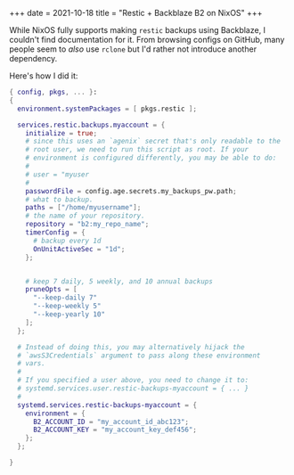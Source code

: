 +++
date = 2021-10-18
title = "Restic + Backblaze B2 on NixOS"
+++

While NixOS fully supports making `restic` backups using Backblaze, I couldn't
find documentation for it. From browsing configs on GitHub, many people seem to
_also_ use `rclone` but I'd rather not introduce another dependency.

Here's how I did it:

```nix
{ config, pkgs, ... }:
{
  environment.systemPackages = [ pkgs.restic ];

  services.restic.backups.myaccount = {
    initialize = true;
    # since this uses an `agenix` secret that's only readable to the
    # root user, we need to run this script as root. If your
    # environment is configured differently, you may be able to do:
    #
    # user = "myuser
    #
    passwordFile = config.age.secrets.my_backups_pw.path;
    # what to backup.
    paths = ["/home/myusername"];
    # the name of your repository.
    repository = "b2:my_repo_name";
    timerConfig = {
      # backup every 1d
      OnUnitActiveSec = "1d";
    };


    # keep 7 daily, 5 weekly, and 10 annual backups
    pruneOpts = [
      "--keep-daily 7"
      "--keep-weekly 5"
      "--keep-yearly 10"
    ];
  };

  # Instead of doing this, you may alternatively hijack the
  # `awsS3Credentials` argument to pass along these environment
  # vars.
  #
  # If you specified a user above, you need to change it to:
  # systemd.services.user.restic-backups-myaccount = { ... }
  #
  systemd.services.restic-backups-myaccount = {
    environment = {
      B2_ACCOUNT_ID = "my_account_id_abc123";
      B2_ACCOUNT_KEY = "my_account_key_def456";
    };
  };

}
```
